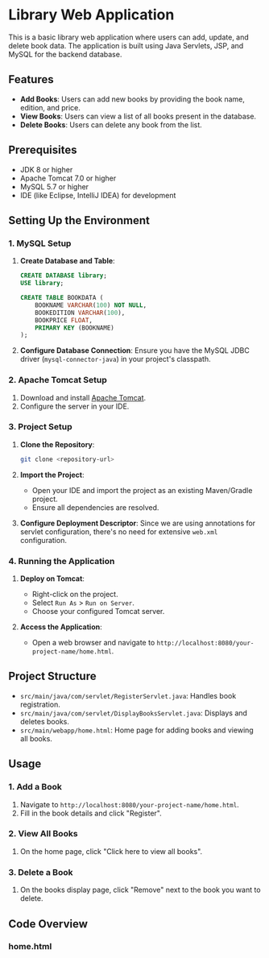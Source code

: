 # Library Web Application

This is a basic library web application where users can add, update, and delete book data. The application is built using Java Servlets, JSP, and MySQL for the backend database.

## Features

- **Add Books**: Users can add new books by providing the book name, edition, and price.
- **View Books**: Users can view a list of all books present in the database.
- **Delete Books**: Users can delete any book from the list.

## Prerequisites

- JDK 8 or higher
- Apache Tomcat 7.0 or higher
- MySQL 5.7 or higher
- IDE (like Eclipse, IntelliJ IDEA) for development

## Setting Up the Environment

### 1. MySQL Setup

1. **Create Database and Table**:
    ```sql
    CREATE DATABASE library;
    USE library;

    CREATE TABLE BOOKDATA (
        BOOKNAME VARCHAR(100) NOT NULL,
        BOOKEDITION VARCHAR(100),
        BOOKPRICE FLOAT,
        PRIMARY KEY (BOOKNAME)
    );
    ```

2. **Configure Database Connection**:
    Ensure you have the MySQL JDBC driver (`mysql-connector-java`) in your project's classpath.

### 2. Apache Tomcat Setup

1. Download and install [Apache Tomcat](http://tomcat.apache.org/).
2. Configure the server in your IDE.

### 3. Project Setup

1. **Clone the Repository**:
    ```bash
    git clone <repository-url>
    ```

2. **Import the Project**:
    - Open your IDE and import the project as an existing Maven/Gradle project.
    - Ensure all dependencies are resolved.

3. **Configure Deployment Descriptor**:
    Since we are using annotations for servlet configuration, there's no need for extensive `web.xml` configuration.

### 4. Running the Application

1. **Deploy on Tomcat**:
    - Right-click on the project.
    - Select `Run As` > `Run on Server`.
    - Choose your configured Tomcat server.

2. **Access the Application**:
    - Open a web browser and navigate to `http://localhost:8080/your-project-name/home.html`.

## Project Structure

- `src/main/java/com/servlet/RegisterServlet.java`: Handles book registration.
- `src/main/java/com/servlet/DisplayBooksServlet.java`: Displays and deletes books.
- `src/main/webapp/home.html`: Home page for adding books and viewing all books.

## Usage

### 1. Add a Book

1. Navigate to `http://localhost:8080/your-project-name/home.html`.
2. Fill in the book details and click "Register".

### 2. View All Books

1. On the home page, click "Click here to view all books".

### 3. Delete a Book

1. On the books display page, click "Remove" next to the book you want to delete.

## Code Overview

### home.html
